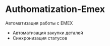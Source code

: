 # Authomatization-Emex
Автоматизация работы с EMEX

- Автоматизация закупки деталей
- Синхронизация статусов
  
